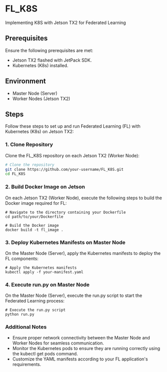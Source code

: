 # FL_K8S
Implementing K8S with Jetson TX2 for Federated Learning

## Prerequisites
Ensure the following prerequisites are met:
- Jetson TX2 flashed with JetPack SDK.
- Kubernetes (K8s) installed.

## Environment
- Master Node (Server)
- Worker Nodes (Jetson TX2)

## Steps
Follow these steps to set up and run Federated Learning (FL) with Kubernetes (K8s) on Jetson TX2:

### 1. Clone Repository
Clone the FL_K8S repository on each Jetson TX2 (Worker Node):

```bash
# Clone the repository
git clone https://github.com/your-username/FL_K8S.git
cd FL_K8S
```

### 2. Build Docker Image on Jetson
On each Jetson TX2 (Worker Node), execute the following steps to build the Docker image required for FL:
```
# Navigate to the directory containing your Dockerfile
cd path/to/your/Dockerfile

# Build the Docker image
docker build -t fl_image .
```

### 3. Deploy Kubernetes Manifests on Master Node
On the Master Node (Server), apply the Kubernetes manifests to deploy the FL components:
```
# Apply the Kubernetes manifests
kubectl apply -f your-manifest.yaml
```

### 4. Execute run.py on Master Node
On the Master Node (Server), execute the run.py script to start the Federated Learning process:
```
# Execute the run.py script
python run.py
```

### Additional Notes
* Ensure proper network connectivity between the Master Node and Worker Nodes for seamless communication.
* Monitor the Kubernetes pods to ensure they are running correctly using the kubectl get pods command.
* Customize the YAML manifests according to your FL application's requirements.




